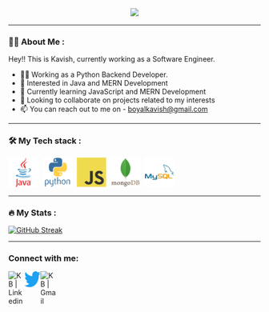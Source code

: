 <div id="header" align="center">
  <img src="https://media.giphy.com/media/5ndklThG9vUUdTmgMn/giphy.gif" width="80"/>
</div>

---

### :man_technologist: About Me :
Hey!! This is Kavish, currently working as a Software Engineer.
<!---
//- 👋 Hey, I’m Kavish Boyal(@universekavish). 
--->
- 🧑‍💻 Working as a Python Backend Developer.
- 👀 Interested in Java and MERN Development
- 🌱 Currently learning JavaScript and MERN Development
- 💞️ Looking to collaborate on projects related to my interests
- 📫 You can reach out to me on - boyalkavish@gmail.com

<!---
universekavish/universekavish is a ✨ special ✨ repository because its `README.md` (this file) appears on your GitHub profile.
You can click the Preview link to take a look at your changes.
--->
---

### :hammer_and_wrench: My Tech stack :
<div>
  <img src="https://github.com/devicons/devicon/blob/master/icons/java/java-original-wordmark.svg" title="Java" alt="Java" width="60" height="60"/>&nbsp;
  <img src="https://github.com/devicons/devicon/blob/master/icons/python/python-original-wordmark.svg" title="Python" alt="React" width="60" height="60"/>&nbsp;
  <!---
  <img src="https://github.com/devicons/devicon/blob/master/icons/spring/spring-original-wordmark.svg" title="Spring" alt="Spring" width="40" height="40"/>&nbsp;
  <img src="https://github.com/devicons/devicon/blob/master/icons/flutter/flutter-original.svg" title="Flutter" alt="Flutter" width="40" height="40"/>&nbsp;
  <img src="https://github.com/devicons/devicon/blob/master/icons/redux/redux-original.svg" title="Redux" alt="Redux " width="40" height="40"/>&nbsp;
  <img src="https://github.com/devicons/devicon/blob/master/icons/css3/css3-plain-wordmark.svg"  title="CSS3" alt="CSS" width="40" height="40"/>&nbsp;
  <img src="https://github.com/devicons/devicon/blob/master/icons/html5/html5-original.svg" title="HTML5" alt="HTML" width="40" height="40"/>&nbsp;
--->
  <img src="https://github.com/devicons/devicon/blob/master/icons/javascript/javascript-original.svg" title="JavaScript" alt="JavaScript" width="60" height="60"/>&nbsp;
  <img src="https://github.com/devicons/devicon/blob/master/icons/mongodb/mongodb-original-wordmark.svg" title="MongoDB" alt="MongoDB" width="60" height="60"/>&nbsp;
  <img src="https://github.com/devicons/devicon/blob/master/icons/mysql/mysql-original-wordmark.svg" title="MySQL" alt="MySQL" width="60" height="60"/>&nbsp;
<!---
  <img src="https://github.com/devicons/devicon/blob/master/icons/firebase/firebase-plain-wordmark.svg" title="Firebase" alt="Firebase" width="40" height="40"/>&nbsp;
  <img src="https://github.com/devicons/devicon/blob/master/icons/mysql/mysql-original-wordmark.svg" title="MySQL"  alt="MySQL" width="40" height="40"/>&nbsp;
  <img src="https://github.com/devicons/devicon/blob/master/icons/nodejs/nodejs-original-wordmark.svg" title="NodeJS" alt="NodeJS" width="40" height="40"/>&nbsp;
  <img src="https://github.com/devicons/devicon/blob/master/icons/amazonwebservices/amazonwebservices-plain-wordmark.svg" title="AWS" alt="AWS" width="40" height="40"/>&nbsp;
  <img src="https://github.com/devicons/devicon/blob/master/icons/git/git-original-wordmark.svg" title="Git" **alt="Git" width="40" height="40"/>
--->
</div>


---

### :fire: My Stats :
[![GitHub Streak](http://github-readme-streak-stats.herokuapp.com?user=universekavish&theme=default&background=000000)](https://git.io/streak-stats)
<!---
[![Top Langs](https://github-readme-stats.vercel.app/api/top-langs/?username=universekavish&layout=compact&theme=vision-friendly-dark)](https://github.com/anuraghazra/github-readme-stats)

![GitHub stats](https://github-readme-stats.vercel.app/api?username=universekavish&theme=shades-of-black&show_icons=true)
--->
---
  
### Connect with me:

<a href="https://www.linkedin.com/in/kavishboyal/">
    <img align="left" alt="K B | Linkedin" width="32px" src="https://img.icons8.com/color/344/linkedin-circled--v1.png" />
  </a>
  <a href="https://twitter.com/kavish_boyal">
    <img align="left" alt="K B | Twitter" width="32px" src="https://github.com/devicons/devicon/blob/master/icons/twitter/twitter-original.svg" />
  </a>
  <a href="mailto:boyalkavish@gmail.com">
    <img align="left" alt="K B | Gmail" width="32px" src="https://img.icons8.com/fluency/344/email-open.png" />
  </a>
<br />
